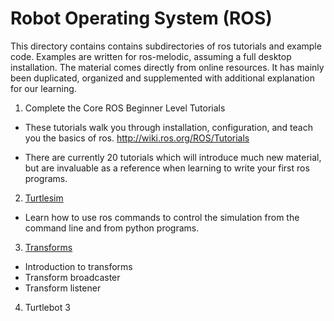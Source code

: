 # Robot Operating System (ROS)

This directory contains contains subdirectories of ros tutorials and example code. Examples are written for ros-melodic, assuming a full desktop installation. The material comes directly from online resources. It has mainly been duplicated, organized and supplemented with additional explanation for our learning.

1. Complete the Core ROS Beginner Level Tutorials

  - These tutorials walk you through installation, configuration, and teach you the basics of ros. http://wiki.ros.org/ROS/Tutorials

  - There are currently 20 tutorials which will introduce much new material, but are invaluable as a reference when learning to write your first ros programs.

2. [Turtlesim](./turtlesim/README.md)

  - Learn how to use ros commands to control the simulation from the command line and from python programs.  

3. [Transforms](./tf2/README.md)

  - Introduction to transforms
  - Transform broadcaster
  - Transform listener

4. Turtlebot 3